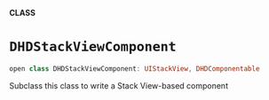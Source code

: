 **CLASS**

# `DHDStackViewComponent`

```swift
open class DHDStackViewComponent: UIStackView, DHDComponentable
```

Subclass this class to write a Stack View-based component

